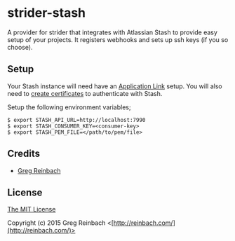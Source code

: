 strider-stash
==============

A provider for strider that integrates with Atlassian Stash to provide easy
setup of your projects. It registers webhooks and sets up ssh keys
(if you so choose).

## Setup

Your Stash instance will need have an [Application Link](https://confluence.atlassian.com/display/STASH/Stash+Documentation+Home) setup. You will also need to [create certificates](https://github.com/reinbach/passport-stash/tree/master/examples/login#setup-keys) to authenticate with Stash.

Setup the following environment variables;

    $ export STASH_API_URL=http://localhost:7990
    $ export STASH_CONSUMER_KEY=<consumer-key>
    $ export STASH_PEM_FILE=</path/to/pem/file>

## Credits

  - [Greg Reinbach](http://github.com/reinbach)

## License

[The MIT License](http://opensource.org/licenses/MIT)

Copyright (c) 2015 Greg Reinbach <[http://reinbach.com/](http://reinbach.com/)>

